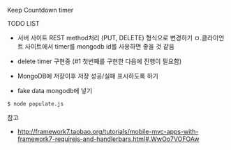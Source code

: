 Keep Countdown timer

TODO LIST
- 서버 사이트 REST method처리 (PUT, DELETE) 형식으로 변경하기 
  ㅁ.클라이언트 사이트에서 timer를 mongodb id를 사용하면 좋을 것 같음 
- delete timer 구현중 (#1 첫번째를 구현한 다음에 진행이 필요함)  
- MongoDB에 저장이후 저장 성공/실패 표시하도록 하기

- fake data mongodb에 넣기
~~~
$ node populate.js
~~~

참고
- http://framework7.taobao.org/tutorials/mobile-mvc-apps-with-framework7-requirejs-and-handlerbars.html#.WwOo7VOFOAw

